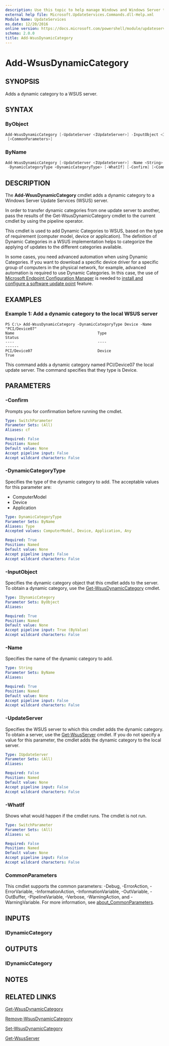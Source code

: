 ```yaml
---
description: Use this topic to help manage Windows and Windows Server technologies with Windows PowerShell.
external help file: Microsoft.UpdateServices.Commands.dll-Help.xml
Module Name: UpdateServices
ms.date: 12/20/2016
online version: https://docs.microsoft.com/powershell/module/updateservices/add-wsusdynamiccategory?view=windowsserver2022-ps&wt.mc_id=ps-gethelp
schema: 2.0.0
title: Add-WsusDynamicCategory
---
```


# Add-WsusDynamicCategory

## SYNOPSIS

Adds a dynamic category to a WSUS server.

## SYNTAX

### ByObject

```powershell
Add-WsusDynamicCategory [-UpdateServer <IUpdateServer>] -InputObject <IDynamicCategory> [-WhatIf] [-Confirm]
 [<CommonParameters>]
```

### ByName

```powershell
Add-WsusDynamicCategory [-UpdateServer <IUpdateServer>] -Name <String>
 -DynamicCategoryType <DynamicCategoryType> [-WhatIf] [-Confirm] [<CommonParameters>]
```

## DESCRIPTION

The **Add-WsusDynamicCategory** cmdlet adds a dynamic category to a Windows Server Update Services (WSUS) server.

In order to transfer dynamic categories from one update server to another, pass the results of the Get-WsusDynamicCategory cmdlet to the current cmdlet by using the pipeline operator.

This cmdlet is used to add Dynamic Categories to WSUS, based on the type of requirement (computer model, device or application). The definition of Dynamic Categories in a WSUS implementation helps to categorize the applying of updates to the different categories available.

In some cases, you need advanced automation when using Dynamic Categories. If you want to download a specific device driver for a specific group of computers in the physical network, for example, advanced automation is required to use Dynamic Categories. In this case, the use of [Microsoft Endpoint Configuration Manager](https://docs.microsoft.com/configmgr/) is needed to [install and configure a software update point](https://docs.microsoft.com/configmgr/sum/get-started/install-a-software-update-point) feature.

## EXAMPLES

### Example 1: Add a dynamic category to the local WSUS server

```text
PS C:\> Add-WsusDynamicCategory -DynamicCategoryType Device -Name "PCI/Device07"
Name                                     Type                                     Status
----                                     ----                                     ------
PCI/Device07                             Device                                   True
```

This command adds a dynamic category named PCI/Device07 the local update server. The command specifies that they type is Device.

## PARAMETERS

### -Confirm

Prompts you for confirmation before running the cmdlet.

```yaml
Type: SwitchParameter
Parameter Sets: (All)
Aliases: cf

Required: False
Position: Named
Default value: None
Accept pipeline input: False
Accept wildcard characters: False
```

### -DynamicCategoryType

Specifies the type of the dynamic category to add. The acceptable values for this parameter are:

- ComputerModel
- Device
- Application

```yaml
Type: DynamicCategoryType
Parameter Sets: ByName
Aliases: Type
Accepted values: ComputerModel, Device, Application, Any

Required: True
Position: Named
Default value: None
Accept pipeline input: False
Accept wildcard characters: False
```

### -InputObject

Specifies the dynamic category object that this cmdlet adds to the server. To obtain a dynamic category, use the [Get-WsusDynamicCategory](./Get-WsusDynamicCategory.md) cmdlet.

```yaml
Type: IDynamicCategory
Parameter Sets: ByObject
Aliases:

Required: True
Position: Named
Default value: None
Accept pipeline input: True (ByValue)
Accept wildcard characters: False
```

### -Name

Specifies the name of the dynamic category to add.

```yaml
Type: String
Parameter Sets: ByName
Aliases:

Required: True
Position: Named
Default value: None
Accept pipeline input: False
Accept wildcard characters: False
```

### -UpdateServer

Specifies the WSUS server to which this cmdlet adds the dynamic category. To obtain a server, use the [Get-WsusServer](./Get-WsusServer.md) cmdlet. If you do not specify a value for this parameter, the cmdlet adds the dynamic category to the local server.

```yaml
Type: IUpdateServer
Parameter Sets: (All)
Aliases:

Required: False
Position: Named
Default value: None
Accept pipeline input: False
Accept wildcard characters: False
```

### -WhatIf

Shows what would happen if the cmdlet runs. The cmdlet is not run.

```yaml
Type: SwitchParameter
Parameter Sets: (All)
Aliases: wi

Required: False
Position: Named
Default value: None
Accept pipeline input: False
Accept wildcard characters: False
```

### CommonParameters

This cmdlet supports the common parameters: -Debug, -ErrorAction, -ErrorVariable, -InformationAction, -InformationVariable, -OutVariable, -OutBuffer, -PipelineVariable, -Verbose, -WarningAction, and -WarningVariable. For more information, see [about_CommonParameters](https://go.microsoft.com/fwlink/?LinkID=113216).

## INPUTS

### IDynamicCategory

## OUTPUTS

### IDynamicCategory

## NOTES

## RELATED LINKS

[Get-WsusDynamicCategory](./Get-WsusDynamicCategory.md)

[Remove-WsusDynamicCategory](./Remove-WsusDynamicCategory.md)

[Set-WsusDynamicCategory](./Set-WsusDynamicCategory.md)

[Get-WsusServer](./Get-WsusServer.md)
